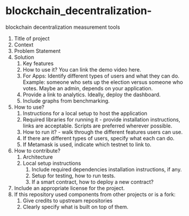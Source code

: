 # blockchain_decentralization-
blockchain decentralization measurement tools
1. Title of project 
2. Context
3. Problem Statement
4. Solution
    1. Key features
    2. How to use it? You can link the demo video here.
    3. For Apps: Identify different types of users and what they can do. Example: someone who sets up the election versus someone who votes. Maybe an admin, depends on your application. 
    4. Provide a link to analytics. Ideally, deploy the dashboard.
    5. Include graphs from benchmarking.
5. How to use?
    1. Instructions for a local setup to host the application
    2. Required libraries for running it - provide installation instructions, links are acceptable. Scripts are preferred wherever possible. 
    3. How to run it? - walk through the different features users can use.
    4. If there are different types of users, specify what each can do.
    5. If Metamask is used, indicate which testnet to link to.
6. How to contribute?
    1. Architecture
    2. Local setup instructions
        1. Include required dependencies installation instructions, if any.
        2. Setup for testing, how to run tests.
        3. If a smart contract, how to deploy a new contract?
7. Include an appropriate license for the project.
8. If this repository used components from other projects or is a fork:
    1. Give credits to upstream repositories 
    2. Clearly specify what is built on top of them.
